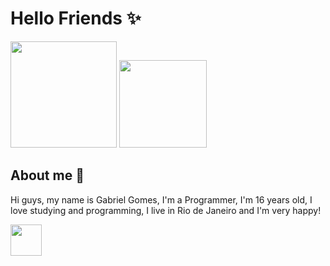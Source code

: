 <div>
	<h1>Hello Friends ✨</h1>
	
<img height="170px" src="https://activity-graph.herokuapp.com/graph?username=ItaChiGabriel&bg_color=0D1117&color=5BCDEC&line=5BCDEC&point=FFFFFF&hide_border=true"/>
	<img height="140px" src="https://github-readme-stats.vercel.app/api/top-langs/?username=ItaChiGabriel&layout=compact&langs_count=7&theme=dark"/>
	</div>
	
<div>
	<h2>About me 🦾</h2>
	<p>Hi guys, my name is Gabriel Gomes, I'm a Programmer, I'm 16 years old, I love studying and programming, I live in Rio de Janeiro and I'm very happy!</p>
	<a href="https://www.instagram.com/gabrielgomesbrg/" target="_blank"><img height="50px" align="center" src="https://upload.wikimedia.org/wikipedia/commons/thumb/5/58/Instagram-Icon.png/1025px-Instagram-Icon.png"/></a>
</div>
	
